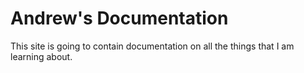 ---
---

# Andrew's Documentation

This site is going to contain documentation on all the things that I am learning about.
